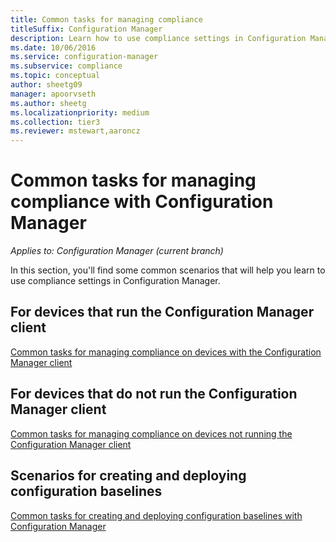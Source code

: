 ```yaml
---
title: Common tasks for managing compliance
titleSuffix: Configuration Manager
description: Learn how to use compliance settings in Configuration Manager.
ms.date: 10/06/2016
ms.service: configuration-manager
ms.subservice: compliance
ms.topic: conceptual
author: sheetg09
manager: apoorvseth
ms.author: sheetg
ms.localizationpriority: medium
ms.collection: tier3
ms.reviewer: mstewart,aaroncz 
---
```

# Common tasks for managing compliance with Configuration Manager

*Applies to: Configuration Manager (current branch)*

In this section, you'll find some common scenarios that will help you learn to use compliance settings in Configuration Manager.  

## For devices that run the Configuration Manager client  
 [Common tasks for managing compliance on devices with the Configuration Manager client](../../compliance/plan-design/common-tasks-for-managing-compliance-on-devices-with-the-client.md)  

## For devices that do not run the Configuration Manager client  
 [Common tasks for managing compliance on devices not running the Configuration Manager client](../../mdm/understand/what-happened-to-hybrid.md)  

## Scenarios for creating and deploying configuration baselines  
 [Common tasks for creating and deploying configuration baselines with Configuration Manager](../../compliance/plan-design/common-tasks-for-creating-and-deploying-configuration-baselines.md)  
